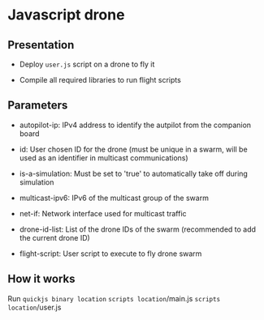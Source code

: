 # Javascript drone #

## Presentation ##

* Deploy `user.js` script on a drone to fly it

* Compile all required libraries to run flight scripts

## Parameters ##

* autopilot-ip: IPv4 address to identify the autpilot from the companion board

* id: User chosen ID for the drone (must be unique in a swarm, will be used as an identifier in multicast communications)

* is-a-simulation: Must be set to 'true' to automatically take off during simulation

* multicast-ipv6: IPv6 of the multicast group of the swarm

* net-if: Network interface used for multicast traffic

* drone-id-list: List of the drone IDs of the swarm (recommended to add the current drone ID)

* flight-script: User script to execute to fly drone swarm

## How it works ##

Run `quickjs binary location` `scripts location`/main.js `scripts location`/user.js
